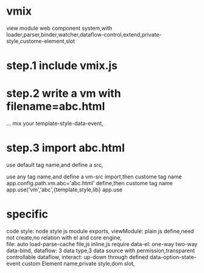# vmix
view module web component system,with loader,parser,binder,watcher,dataflow-control,extend,private-style,custome-element,slot

# step.1 include vmix.js
<script src="vmix.js" data-role='vmix' app-file="app.js" index-file='index.vm.html'></script>

# step.2 write a vm with filename=abc.html
<style>...</style>
<body>...</body>
<script>this.abc=xyz;</script>
mix your template-style-data-event,

# step.3 import abc.html
<vm  id='xyz' src='./abc.html' />                 use default tag name,and define a src,
<div id='xyz' vm -src='./abc.html'/>              use any     tag name,and define a vm-src 
<abc id='xyz'/>
<import type="vm" src="./abc.html" name='abc'/>   import,then custome tag name <abc id='xyz'/>
app.config.path.vm.abc='abc.html'                 define,then custome tag name <abc id='xyz'/>
app.use('vm','abc',{template,style,lib}           app.use                      <abc id='yxz'/>

# specific
code style: node style js module exports,
viewModule: plain js define,need not create,no relation with el and core engine,  
file:       auto load-parse-cache file,js inline,js require
data-el:    one-way two-way data-bind,
dataflow:   3 data type,3 data source with permission,transparent controllable dataflow,
interact:   up-down through defined data-option-state-event
custom Element name,private style,dom slot,
